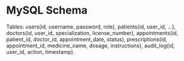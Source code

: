 # MySQL Schema
Tables: users(id, username, password, role), patients(id, user_id, ...),
doctors(id, user_id, specialization, license_number),
appointments(id, patient_id, doctor_id, appointment_date, status),
prescriptions(id, appointment_id, medicine_name, dosage, instructions),
audit_log(id, user_id, action, timestamp).
